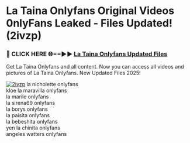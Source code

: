 # La Taina Onlyfans Original Videos 0nlyFans Leaked - Files Updated! (2ivzp)

<h3>🔴 CLICK HERE 🌐==►► <a href="https://tinyurl.com/4seja8ks" rel="nofollow">La Taina Onlyfans Updated Files</a></h3>

Get La Taina Onlyfans and all content. Now you can access all videos and pictures of La Taina Onlyfans. New Updated Files 2025!

[![2ivzp](https://i.imgur.com/EWjZXRe.gif)](https://tinyurl.com/4seja8ks)
la nicholette onlyfans<br>
kloe la maravilla onlyfans<br>
la marile onlyfans<br>
la sirena69 onlyfans<br>
la borys onlyfans<br>
la paisita onlyfans<br>
la bebeshita onlyfans<br>
yen la chinita onlyfans<br>
angeles watters onlyfans